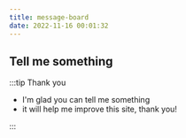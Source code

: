 ```yaml
---
title: message-board
date: 2022-11-16 00:01:32
---
```


## Tell me something
:::tip Thank you

- I'm glad you can tell me something
- it will help me improve this site, thank you!

:::
